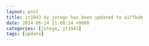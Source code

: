 ```yaml
---
layout: post
title: jt1943 by jotego has been updated to a1ffbab
date: 2024-06-14 11:08:24 +0000
categories: [jotego, jt1943]
tags: [update]
---
```


